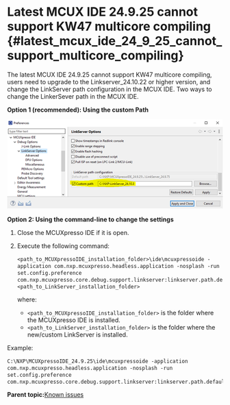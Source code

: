 # Latest MCUX IDE 24.9.25 cannot support KW47 multicore compiling {#latest_mcux_ide_24_9_25_cannot_support_multicore_compiling}

The latest MCUX IDE 24.9.25 cannot support KW47 multicore compiling, users need to upgrade to the Linkserver\_24.10.22 or higher version, and change the LinkServer path configuration in the MCUX IDE. Two ways to change the LinkerSever path in the MCUX IDE.

**Option 1 \(recommended\): Using the custom Path**

![](../Images/latest_mcux_ide_24_9_25_cannot_support_multicore_compiling.png "LinkServer options")

**Option 2: Using the command-line to change the settings**

1.  Close the MCUXpresso IDE if it is open.
2.  Execute the following command:

    ```
    <path_to_MCUXpressoIDE_installation_folder>\ide\mcuxpressoide -application com.nxp.mcuxpresso.headless.application -nosplash -run set.config.preference com.nxp.mcuxpresso.core.debug.support.linkserver:linkserver.path.default_path=<path_to_LinkServer_installation_folder>
    ```

    where:

    -   `<path_to_MCUXpressoIDE_installation_folder>` is the folder where the MCUXpresso IDE is installed.
    -   `<path_to_LinkServer_installation_folder>` is the folder where the new/custom LinkServer is installed.

Example:

```
C:\NXP\MCUXpressoIDE_24.9.25\ide\mcuxpressoide -application com.nxp.mcuxpresso.headless.application -nosplash -run set.config.preference com.nxp.mcuxpresso.core.debug.support.linkserver:linkserver.path.default_path=c:\NXP\LinkServer_24.10.15
```

**Parent topic:**[Known issues](../topics/known_issues.md)

